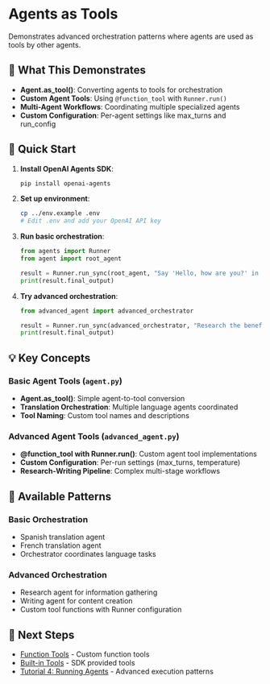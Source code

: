 # Agents as Tools

Demonstrates advanced orchestration patterns where agents are used as tools by other agents.

## 🎯 What This Demonstrates

- **Agent.as_tool()**: Converting agents to tools for orchestration
- **Custom Agent Tools**: Using `@function_tool` with `Runner.run()`
- **Multi-Agent Workflows**: Coordinating multiple specialized agents
- **Custom Configuration**: Per-agent settings like max_turns and run_config

## 🚀 Quick Start

1. **Install OpenAI Agents SDK**:
   ```bash
   pip install openai-agents
   ```

2. **Set up environment**:
   ```bash
   cp ../env.example .env
   # Edit .env and add your OpenAI API key
   ```

3. **Run basic orchestration**:
   ```python
   from agents import Runner
   from agent import root_agent
   
   result = Runner.run_sync(root_agent, "Say 'Hello, how are you?' in Spanish.")
   print(result.final_output)
   ```

4. **Try advanced orchestration**:
   ```python
   from advanced_agent import advanced_orchestrator
   
   result = Runner.run_sync(advanced_orchestrator, "Research the benefits of AI in healthcare.")
   print(result.final_output)
   ```

## 💡 Key Concepts

### Basic Agent Tools (`agent.py`)
- **Agent.as_tool()**: Simple agent-to-tool conversion
- **Translation Orchestration**: Multiple language agents coordinated
- **Tool Naming**: Custom tool names and descriptions

### Advanced Agent Tools (`advanced_agent.py`)
- **@function_tool with Runner.run()**: Custom agent tool implementations
- **Custom Configuration**: Per-run settings (max_turns, temperature)
- **Research-Writing Pipeline**: Complex multi-stage workflows

## 🧪 Available Patterns

### Basic Orchestration
- Spanish translation agent
- French translation agent
- Orchestrator coordinates language tasks

### Advanced Orchestration  
- Research agent for information gathering
- Writing agent for content creation
- Custom tool functions with Runner configuration

## 🔗 Next Steps

- [Function Tools](../3_1_function_tools/README.md) - Custom function tools
- [Built-in Tools](../3_2_builtin_tools/README.md) - SDK provided tools
- [Tutorial 4: Running Agents](../../4_running_agents/README.md) - Advanced execution patterns
